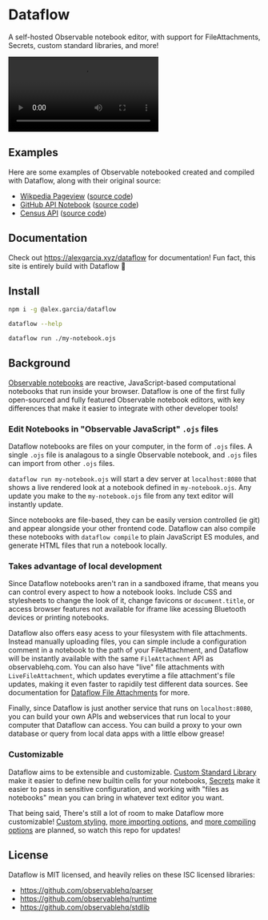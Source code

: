 # Dataflow

A self-hosted Observable notebook editor, with support for FileAttachments, Secrets, custom standard libraries, and more!

![Screenshare demonstration of editing an Observable notebook with Dataflow.](https://user-images.githubusercontent.com/15178711/118152924-23c7e280-b3ca-11eb-9862-8059087039b6.mp4)

## Examples

Here are some examples of Observable notebooked created and compiled with Dataflow, along with their original source:

- [Wikpedia Pageview](https://alexgarcia.xyz/dataflow/examples/wiki-pageviews/) ([source code](https://github.com/asg017/dataflow/blob/main/examples/local/wikipedia-pageviews.ojs))
- [GitHub API Notebook](https://alexgarcia.xyz/dataflow/examples/github-api/) ([source code](https://github.com/asg017/dataflow/blob/main/examples/local/github-api.ojs))
- [Census API](https://alexgarcia.xyz/dataflow/examples/census-api/) ([source code](https://github.com/asg017/dataflow/blob/main/examples/local/census-api.ojs))

## Documentation

Check out https://alexgarcia.xyz/dataflow for documentation! Fun fact, this site is entirely build with Dataflow :eyes:

## Install

```bash
npm i -g @alex.garcia/dataflow

dataflow --help

dataflow run ./my-notebook.ojs
```

## Background

[Observable notebooks](http://observablehq.com/) are reactive, JavaScript-based computational notebooks that run inside your browser. Dataflow is one of the first fully open-sourced and fully featured Observable notebook editors, with key differences that make it easier to integrate with other developer tools!

### Edit Notebooks in "Observable JavaScript" `.ojs` files

Dataflow notebooks are files on your computer, in the form of `.ojs` files. A single `.ojs` file is analagous to a single Observable notebook, and `.ojs` files can import from other `.ojs` files.

`dataflow run my-notebook.ojs` will start a dev server at `localhost:8080` that shows a live rendered look at a notebook defined in `my-notebook.ojs`. Any update you make to the `my-notebook.ojs` file from any text editor will instantly update.

Since notebooks are file-based, they can be easily version controlled (ie git) and appear alongside your other frontend code. Dataflow can also compile these notebooks with `dataflow compile` to plain JavaScript ES modules, and generate HTML files that run a notebook locally.

### Takes advantage of local development

Since Dataflow notebooks aren't ran in a sandboxed iframe, that means you can control every aspect to how a notebook looks. Include CSS and stylesheets to change the look of it, change favicons or `document.title`, or access browser features not available for iframe like acessing Bluetooth devices or printing notebooks.

Dataflow also offers easy acess to your filesystem with file attachments. Instead manually uploading files, you can simple include a configuration comment in a notebook to the path of your FileAttachment, and Dataflow will be instantly available with the same `FileAttachment` API as observablehq.com. You can also have "live" file attachments with `LiveFileAttachment`, which updates everytime a file attachment's file updates, making it even faster to rapidily test different data sources. See documentation for [Dataflow File Attachments](https://alexgarcia.xyz/dataflow/#file-attachments) for more.

Finally, since Dataflow is just another service that runs on `localhost:8080`, you can build your own APIs and webservices that run local to your computer that Dataflow can access. You can build a proxy to your own database or query from local data apps with a little elbow grease!

### Customizable

Dataflow aims to be extensible and customizable. [Custom Standard Library](https://alexgarcia.xyz/dataflow/#custom-standard-libraries) make it easier to define new builtin cells for your notebooks, [Secrets](https://alexgarcia.xyz/dataflow/#secrets) make it easier to pass in sensitive configuration, and working with "files as notebooks" mean you can bring in whatever text editor you want.

That being said, There's still a lot of room to make Dataflow more customizable! [Custom styling](https://github.com/asg017/dataflow/issues/9), [more importing options](https://github.com/asg017/dataflow/issues/10), and [more compiling options](https://github.com/asg017/dataflow/issues/17) are planned, so watch this repo for updates!

## License

Dataflow is MIT licensed, and heavily relies on these ISC licensed libraries:

- https://github.com/observablehq/parser
- https://github.com/observablehq/runtime
- https://github.com/observablehq/stdlib
